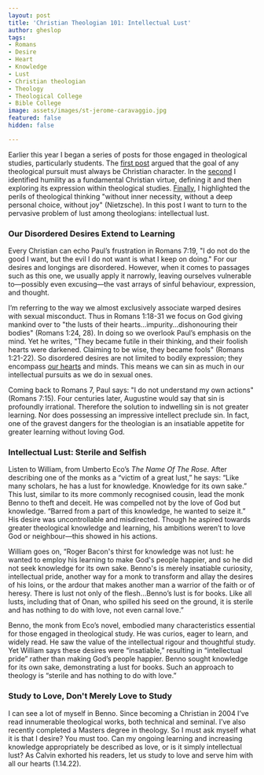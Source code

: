 ```yaml
---
layout: post
title: 'Christian Theologian 101: Intellectual Lust'
author: gheslop
tags:
- Romans
- Desire
- Heart
- Knowledge
- Lust
- Christian theologian
- Theology
- Theological College
- Bible College
image: assets/images/st-jerome-caravaggio.jpg
featured: false
hidden: false

---
```

Earlier this year I began a series of posts for those engaged in theological studies, particularly students. The [first post](https://rekindle.co.za/content/2022-02-02-character-of-a-theologian "Christian Theologian 101: Character") argued that the goal of any theological pursuit must always be Christian character. In the [second](https://rekindle.co.za/content/2022-02-16-christian-theologian-101-humility "Christian Theologian 101: Humility") I identified humility as a fundamental Christian virtue, defining it and then exploring its expression within theological studies. [Finally](https://rekindle.co.za/content/2022-02-18-fridays-with-fred "Nietzsche On Studying Theology"), I highlighted the perils of theological thinking "without inner necessity, without a deep personal choice, without joy" (Nietzsche). In this post I want to turn to the pervasive problem of lust among theologians: intellectual lust.

### Our Disordered Desires Extend to Learning

Every Christian can echo Paul’s frustration in Romans 7:19, "I do not do the good I want, but the evil I do not want is what I keep on doing." For our desires and longings are disordered. However, when it comes to passages such as this one, we usually apply it narrowly, leaving ourselves vulnerable to—possibly even excusing—the vast arrays of sinful behaviour, expression, and thought.

I’m referring to the way we almost exclusively associate warped desires with sexual misconduct. Thus in Romans 1:18-31 we focus on God giving mankind over to "the lusts of their hearts…impurity…dishonouring their bodies" (Romans 1:24, 28). In doing so we overlook Paul’s emphasis on the mind. Yet he writes, "They became futile in their thinking, and their foolish hearts were darkened. Claiming to be wise, they became fools" (Romans 1:21-22). So disordered desires are not limited to bodily expression; they encompass [our hearts](https://rekindle.co.za/content/2021-10-05-the-heart-is-deceitful-but-that-doesn-t-mean-feelings-are '"The Heart Is Deceitful"') and minds. This means we can sin as much in our intellectual pursuits as we do in sexual ones.

Coming back to Romans 7, Paul says: "I do not understand my own actions" (Romans 7:15). Four centuries later, Augustine would say that sin is profoundly irrational. Therefore the solution to indwelling sin is not greater learning. Nor does possessing an impressive intellect preclude sin. In fact, one of the gravest dangers for the theologian is an insatiable appetite for greater learning without loving God.

### Intellectual Lust: Sterile and Selfish

Listen to William, from Umberto Eco’s _The Name Of The Rose._ After describing one of the monks as a “victim of a great lust,” he says: “Like many scholars, he has a lust for knowledge. Knowledge for its own sake.” This lust, similar to its more commonly recognised cousin, lead the monk Benno to theft and deceit. He was compelled not by the love of God but knowledge. “Barred from a part of this knowledge, he wanted to seize it.” His desire was uncontrollable and misdirected. Though he aspired towards greater theological knowledge and learning, his ambitions weren’t to love God or neighbour—this showed in his actions.

William goes on, “Roger Bacon's thirst for knowledge was not lust: he wanted to employ his learning to make God's people happier, and so he did not seek knowledge for its own sake. Benno's is merely insatiable curiosity, intellectual pride, another way for a monk to transform and allay the desires of his loins, or the ardour that makes another man a warrior of the faith or of heresy. There is lust not only of the flesh…Benno’s lust is for books. Like all lusts, including that of Onan, who spilled his seed on the ground, it is sterile and has nothing to do with love, not even carnal love.”

Benno, the monk from Eco’s novel, embodied many characteristics essential for those engaged in theological study. He was curios, eager to learn, and widely read. He saw the value of the intellectual rigour and thoughtful study. Yet William says these desires were “insatiable,” resulting in “intellectual pride” rather than making God’s people happier. Benno sought knowledge for its own sake, demonstrating a lust for books. Such an approach to theology is “sterile and has nothing to do with love.”

### Study to Love, Don't Merely Love to Study

I can see a lot of myself in Benno. Since becoming a Christian in 2004 I’ve read innumerable theological works, both technical and seminal. I’ve also recently completed a Masters degree in theology. So I must ask myself what it is that I desire? You must too. Can my ongoing learning and increasing knowledge appropriately be described as love, or is it simply intellectual lust? As Calvin exhorted his readers, let us study to love and serve him with all our hearts (1.14.22).